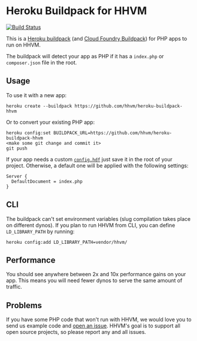 # Heroku Buildpack for HHVM 

[![Build Status](https://travis-ci.org/hhvm/heroku-buildpack-hhvm.png?branch=master)](https://travis-ci.org/hhvm/heroku-buildpack-hhvm)

This is a [Heroku buildpack](http://devcenter.heroku.com/articles/buildpacks) (and [Cloud Foundry Buildpack](http://docs.cloudfoundry.com/docs/using/deploying-apps/buildpacks.html))
for PHP apps to run on HHVM.

The buildpack will detect your app as PHP if it has a `index.php` or `composer.json` file in the 
root. 

## Usage

To use it with a new app:

    heroku create --buildpack https://github.com/hhvm/heroku-buildpack-hhvm

Or to convert your existing PHP app:

    heroku config:set BUILDPACK_URL=https://github.com/hhvm/heroku-buildpack-hhvm
    <make some git change and commit it>
    git push

If your app needs a custom [`config.hdf`](https://github.com/facebook/hiphop-php/wiki/Runtime-options) just save it in the root of your project. Otherwise, a default one will be applied with the following settings:

    Server {
      DefaultDocument = index.php
    }

## CLI
The buildpack can't set environment variables (slug compilation takes place on different dynos). If you plan to run HHVM from CLI, you can define `LD_LIBRARY_PATH` by running:
    
    heroku config:add LD_LIBRARY_PATH=vendor/hhvm/

## Performance

You should see anywhere between 2x and 10x performance gains on your app. 
This means you will need fewer dynos to serve the same amount of traffic.

## Problems

If you have some PHP code that won't run with HHVM, we would love you to send 
us example code and [open an issue](https://github.com/facebook/hhvm/). 
HHVM's goal is to support all open source projects, so please report any and 
all issues.
